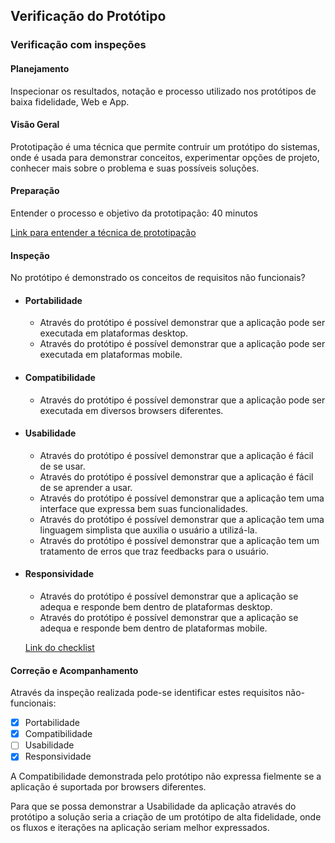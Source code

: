 ## Verificação do Protótipo

### Verificação com inspeções

#### Planejamento
 Inspecionar os resultados, notação e processo utilizado nos protótipos de baixa fidelidade, Web e App.

#### Visão Geral
 Prototipação é uma técnica que permite contruir um protótipo do sistemas, onde é usada para demonstrar conceitos, experimentar opções de projeto, conhecer mais sobre o problema e suas possíveis soluções.

#### Preparação
 Entender o processo e objetivo da prototipação: 40 minutos

[Link para entender a técnica de prototipação](https://aprender.ead.unb.br/pluginfile.php/348648/mod_resource/content/3/Requisitos%20-%20Aula%2007.pdf)

#### Inspeção
 No protótipo é demonstrado os conceitos de requisitos não funcionais?

- #### Portabilidade
    - Através do protótipo é possível demonstrar que a aplicação pode ser executada em plataformas desktop. 
    - Através do protótipo é possível demonstrar que a aplicação pode ser executada em plataformas mobile.
- #### Compatibilidade
    - Através do protótipo é possível demonstrar que a aplicação pode ser executada em diversos browsers diferentes. 
- #### Usabilidade
    - Através do protótipo é possível demonstrar que a aplicação é fácil de se usar.
    - Através do protótipo é possível demonstrar que a aplicação é fácil de se aprender a usar.
    - Através do protótipo é possível demonstrar que a aplicação tem uma interface que expressa bem suas funcionalidades.
    - Através do protótipo é possível demonstrar que a aplicação tem uma linguagem simplista que auxilia o usuário a utilizá-la.
    - Através do protótipo é possível demonstrar que a aplicação tem um tratamento de erros que traz feedbacks para o usuário.
- #### Responsividade 
    - Através do protótipo é possível demonstrar que a aplicação se adequa e responde bem dentro de plataformas desktop. 
    - Através do protótipo é possível demonstrar que a aplicação se adequa e responde bem dentro de plataformas mobile.

    [Link do checklist ](https://docs.google.com/spreadsheets/d/1ku1OQFtb5RI7DFvSetPZanzWeZSjR3Zl7wcrH7ud65g/edit?usp=sharing)

#### Correção e Acompanhamento
Através da inspeção realizada pode-se identificar estes requisitos não-funcionais:

- [x] Portabilidade
- [x] Compatibilidade 
- [ ] Usabilidade
- [x] Responsividade

A Compatibilidade demonstrada pelo protótipo não expressa fielmente se a aplicação é suportada por browsers diferentes.  

Para que se possa demonstrar a Usabilidade da aplicação através do protótipo a solução seria a criação de um protótipo de alta fidelidade, onde os fluxos e iterações na aplicação seriam melhor expressados.




 

